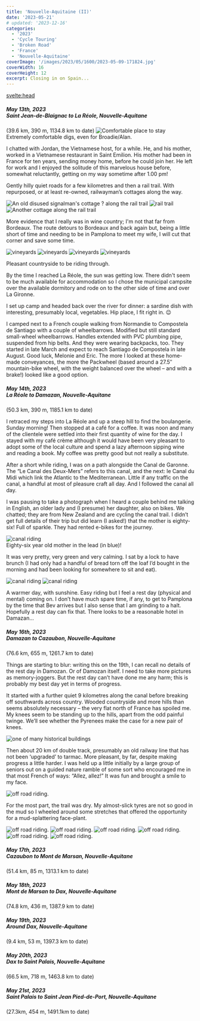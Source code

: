 ```yaml
---
title: 'Nouvelle-Aquitaine (II)'
date: '2023-05-21'
# updated: '2023-12-16'
categories:
  - '2023'
  - 'Cycle Touring'
  - 'Broken Road'
  - 'France'
  - 'Nouvelle-Aquitaine'
coverImage: '/images/2023/05/1600/2023-05-09-171824.jpg'
coverWidth: 16
coverHeight: 12
excerpt: Closing in on Spain...
---
```


<svelte:head>

<title>
2023 Nouvelle-Aquitaine
</title>
</svelte:head>

<script>
	import Callout from '$lib/components/Callout.svelte'
</script>

<section class="card">
   <h5>
  	  May 13th, 2023
  	  <br /> Saint Jean-de-Blaignac to La Réole, Nouvelle-Aquitane
    </h5>
    (39.6 km, 390 m, 1134.8 km to date)
    <img alt="Comfortable place to stay" src="/images/2023/05/phone/20230513_114116968.jpg" />
    <div class="caption">Extremely comfortable digs, even for Broadie/Alan.</div>
    <p>I chatted with Jordan, the Vietnamese host, for a while. He, and his mother, worked in a Vietnamese restaurant in Saint Emilion. His mother had been in France for ten years, sending money home, before he could join her. He left for work and I enjoyed the solitude of this marvelous house before, somewhat reluctantly, getting on my way sometime after 1.00 pm!</p>
    <p>Gently hilly quiet roads for a few kilometres and then a rail trail. With repurposed, or at least re-owned, railwayman’s cottages along the way.</p>
    <img alt="An old disused signalman's cottage ? along the rail trail" src="/images/2023/05/phone/20230513_143301929_HDR.jpg" />
    <img alt="rail trail" src="/images/2023/05/phone/20230513_141340313_HDR.jpg" />
    <img alt="Another cottage along the rail trail" src="/images/2023/05/phone/20230513_151318894_HDR.jpg" />
    <p>More evidence that I really was in wine country; I'm not that far from Bordeaux. The route detours to Bordeaux and back again but, being a little short of time and needing to be in Pamplona to meet my wife, I will cut that corner and save some time.</p>
    <img alt="vineyards" src="/images/2023/05/1600/2023-05-13-145507.jpg" />
    <img alt="vineyards" src="/images/2023/05/1600/2023-05-13-172251.jpg" />
    <img alt="vineyards" src="/images/2023/05/1600/2023-05-13-182713.jpg" />
    <img alt="vineyards" src="/images/2023/05/1600/2023-05-13-182726.jpg" />
    <p>Pleasant countryside to be riding through.</p>
    <p>By the time I reached La Réole, the sun was getting low. There didn't seem to be much available for accommodation so I chose the municipal campsite over the available dormitory and rode on to the other side of time and over La Gironne.</p>
    <p>I set up camp and headed back over the river for dinner: a sardine dish with interesting, presumably local, vegetables. Hip place, I fit right in. <span class="entity">😉</span></p>
    <p>I camped next to a French couple walking from Normandie to Compostela de Santiago with a couple of wheelbarrows. Modified but still standard small-wheel wheelbarrows. Handles extended with PVC plumbing pipe, suspended from hip belts. And they were wearing backpacks, too. They started in late March and expect to reach Santiago de Compostela in late August. Good luck, Melonie and Eric. The more I looked at these home-made conveyances, the more the Packwheel (based around a 27.5″ mountain-bike wheel, with the weight balanced over the wheel – and with a brake!) looked like a good option.</p>
</section>

<section class="card">
   <h5>
  	  May 14th, 2023
  	  <br /> La Réole to Damazan, Nouvelle-Aquitane
    </h5>
    (50.3 km, 390 m, 1185.1 km to date)
    <p>I retraced my steps into La Réole and up a steep hill to find the boulangerie. Sunday morning! Then stopped at a café for a coffee. It was noon and many of the clientele were settled into their first quantity of wine for the day. I stayed with my café crème although it would have been very pleasant to adopt some of the local culture and spend a lazy afternoon sipping wine and reading a book. My coffee was pretty good but not really a substitute.</p>
    <p>After a short while riding, I was on a path alongside the Canal de Garonne. The “Le Canal des Deux-Mers” refers to this canal, and the next: le Canal du Midi which link the Atlantic to the Mediterranean. Little if any traffic on the canal, a handful at most of pleasure craft all day. And I followed the canal all day.</p>
    <p>I was pausing to take a photograph when I heard a couple behind me talking in English, an older lady and (I presume) her daughter, also on bikes. We chatted; they are from New Zealand and are cycling the canal trail. I didn’t get full details of their trip but did learn (I asked!) that the mother is eighty-six! Full of sparkle. They had rented e-bikes for the journey.</p>
    <img alt="canal riding" src="/images/2023/05/1600/2023-05-14-130557.jpg" />
    <div class="caption">Eighty-six year old mother in the lead (in blue)!</div>
    <p>It was very pretty, very green and very calming. I sat by a lock to have brunch (I had only had a handful of bread torn off the loaf I’d bought in the morning and had been looking for somewhere to sit and eat).</p>
    <img alt="canal riding" src="/images/2023/05/1600/2023-05-14-134143.jpg" />    
    <img alt="canal riding" src="/images/2023/05/1600/2023-05-14-191708.jpg" />
    <p>A warmer day, with sunshine. Easy riding but I feel a rest day (physical and mental) coming on. I don’t have much spare time, if any, to get to Pamplona by the time that Bev arrives but I also sense that I am grinding to a halt. Hopefully a rest day can fix that. There looks to be a reasonable hotel in Damazan…</p>
</section>

<section class="card">
   <h5>
  	  May 16th, 2023
  	  <br /> Damazan to Cazaubon, Nouvelle-Aquitane
    </h5>
    (76.6 km, 655 m, 1261.7 km to date)
    <p>Things are starting to blur: writing this on the 19th, I can recall no details of the rest day in Damozan. Or of Damozan itself. I need to take more pictures as memory-joggers. But the rest day can’t have done me any harm; this is probably my best day yet in terms of progress.</p>
    <p>It started with a further quiet 9 kilometres along the canal before breaking off southwards across country. Wooded countryside and more hills than seems absolutely necessary – the very flat north of France has spoiled me. My knees seem to be standing up to the hills, apart from the odd painful twinge. We’ll see whether the Pyrenees make the case for a new pair of knees.</p>
    <img alt="one of many historical buildings" src="/images/2023/05/1600/2023-05-16-123425.jpg" />
    <p>Then about 20 km of double track, presumably an old railway line that has not been ‘upgraded’ to tarmac. More pleasant, by far, despite making progress a little harder. I was held up a little initially by a large group of seniors out on a guided nature ramble of some sort who encouraged me in that most French of ways: “Allez, allez!” It was fun and brought a smile to my face.</p>
    <img alt="off road riding." src="/images/2023/05/1600/2023-05-16-132045.jpg" />
    <p>For the most part, the trail was dry. My almost-slick tyres are not so good in the mud so I wheeled around some stretches that offered the opportunity for a mud-splattering face-plant.</p>
    <img alt="off road riding." src="/images/2023/05/1600/2023-05-16-150535.jpg" />
    <img alt="off road riding." src="/images/2023/05/1600/2023-05-16-155619.jpg" />
    <img alt="off road riding." src="/images/2023/05/1600/2023-05-16-162920.jpg" />
    <img alt="off road riding." src="/images/2023/05/1600/2023-05-16-162957.jpg" />
    <img alt="off road riding." src="/images/2023/05/1600/2023-05-16-163032.jpg" />
    <img alt="off road riding." src="/images/2023/05/1600/2023-05-16-183337.jpg" />
    
</section>
<section class="card">
   <h5>
  	  May 17th, 2023
  	  <br /> Cazaubon to Mont de Marsan, Nouvelle-Aquitane
    </h5>
    (51.4 km, 85 m, 1313.1 km to date)

</section>

<section class="card">
   <h5>
  	  May 18th, 2023
  	  <br /> Mont de Marsan to Dax, Nouvelle-Aquitane
    </h5>
    (74.8 km, 436 m, 1387.9 km to date)

</section>

<section class="card">
   <h5>
  	  May 19th, 2023
  	  <br /> Around Dax, Nouvelle-Aquitane
    </h5>
    (9.4 km, 53 m, 1397.3 km to date)

</section>

<section class="card">
   <h5>
  	  May 20th, 2023
  	  <br /> Dax to Saint Palais, Nouvelle-Aquitane
    </h5>
    (66.5 km, 718 m, 1463.8 km to date)

</section>

<section class="card">
   <h5>
  	  May 21st, 2023
  	  <br /> Saint Palais to Saint Jean Pied-de-Port, Nouvelle-Aquitane
    </h5>
    (27.3km, 454 m, 1491.1km to date)

</section>
